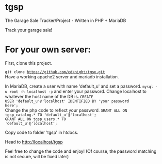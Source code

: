# tgsp
The Garage Sale Tracker/Project - Written in PHP + MariaDB 

Track your garage sale! 


# For your own server: 

First, clone this project. 

<code>git clone https://github.com/cdknight/tgsp.git </code>
Have a working apache2 server and mariadb installation.

In MariaDB, create a user with name 'default_u' and set a password.
<code>mysql -u root -h localhost -p</code>
and enter your password. Change localhost to whatever the host name of the DB is. 
<code>CREATE USER 'default_u'@'localhost' IDENTIFIED BY 'your password here';</code><br>
Change the php code to reflect your password. 
<code>GRANT ALL ON tgsp_catalog.* TO 'default_u'@'localhost';</code><br>
<code>GRANT ALL ON tgsp_users.* TO 'default_u'@'localhost';</code><br>

Copy code to folder 'tgsp' in htdocs. 

Head to <a href="http://localhost/tgsp">http://localhost/tgsp</a>

Feel free to change the code and enjoy! (Of course, the password matching is not secure, will be fixed later)
